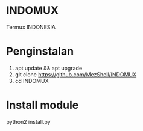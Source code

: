 # INDOMUX
Termux INDONESIA

# Penginstalan
1. apt update && apt upgrade
2. git clone https://github.com/MezShell/INDOMUX
3. cd INDOMUX

# Install module
python2 install.py

